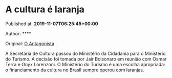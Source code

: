 
# A cultura é laranja

Published at: **2019-11-07T06:25:45+00:00**

Author: ****

Original: [O Antagonista](https://www.oantagonista.com/brasil/a-cultura-e-laranja/)

A Secretaria de Cultura passou do Ministério da Cidadania para o Ministério do Turismo.
A decisão foi tomada por Jair Bolsonaro em reunião com Osmar Terra e Onyx Lorenzoni.
O Ministério do Turismo é uma escolha apropriada: o financiamento da cultura no Brasil sempre operou com laranjas.
